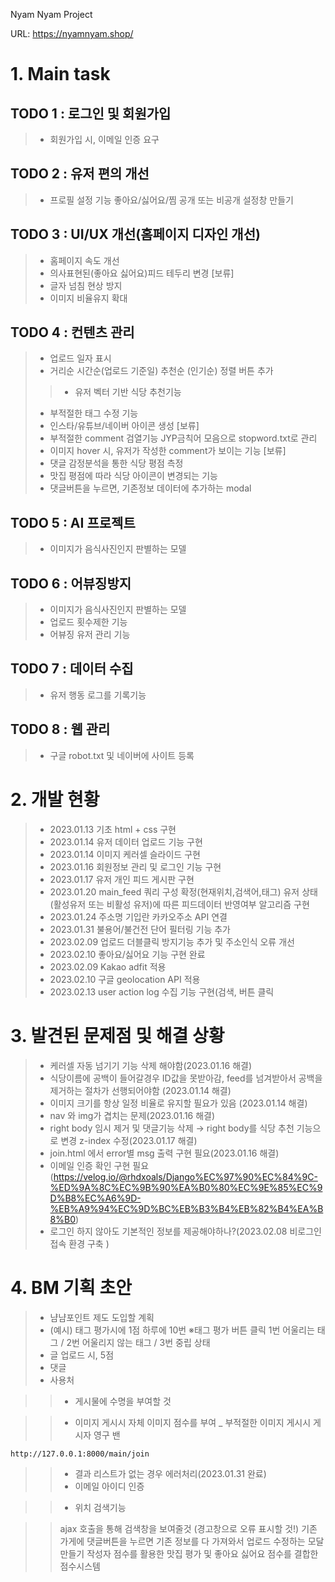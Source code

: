  Nyam Nyam Project

URL:  https://nyamnyam.shop/

 

# 1. Main task
## TODO 1 : 로그인 및 회원가입
> - 회원가입 시, 이메일 인증 요구

## TODO 2 : 유저 편의 개선
> - 프로필 설정 기능 좋아요/싫어요/찜 공개 또는 비공개 설정창 만들기

## TODO 3 : UI/UX 개선(홈페이지 디자인 개선)
> - 홈페이지 속도 개선
> - 의사표현된(좋아요 싫어요)피드 테두리 변경 [보류]
> - 글자 넘침 현상 방지
> - 이미지 비율유지 확대

## TODO 4 : 컨텐츠 관리
> - 업로드 일자 표시
> - 거리순 시간순(업로드 기준일) 추천순 (인기순) 정렬 버튼 추가
>> - 유저 벡터 기반 식당 추천기능
> - 부적절한 태그 수정 기능
> - 인스타/유튜브/네이버 아이콘 생성  [보류] 
> - 부적절한 comment 검열기능  JYP금칙어 모음으로 stopword.txt로 관리 
> - 이미지 hover 시, 유저가 작성한 comment가 보이는 기능  [보류]
> - 댓글 감정분석을 통한 식당 평점 측정
> - 맛집 평점에 따라 식당 아이콘이 변경되는 기능
> - 댓글버튼을 누르면, 기존정보 데이터에 추가하는 modal

## TODO 5 : AI 프로젝트
> - 이미지가 음식사진인지 판별하는 모델

## TODO 6 : 어뷰징방지
> - 이미지가 음식사진인지 판별하는 모델
> - 업로드 횟수제한 기능
> - 어뷰징 유저 관리 기능

## TODO 7 : 데이터 수집
> - 유저 행동 로그를 기록기능

## TODO 8 : 웹 관리
> - 구글 robot.txt 및 네이버에 사이트 등록


# 2. 개발 현황
> - 2023.01.13 기초 html + css 구현
> - 2023.01.14 유저 데이터 업로드 기능 구현
> - 2023.01.14 이미지 케러셀 슬라이드 구현
> - 2023.01.16 회원정보 관리 및 로그인 기능 구현
> - 2023.01.17 유저 개인 피드 게시판 구현
> - 2023.01.20 main_feed 쿼리 구성 확정(현재위치,검색어,태그) 유저 상태(활성유저 또는 비활성 유저)에 따른 피드데이터 반영여부 알고리즘 구현
> - 2023.01.24 주소명 기입란 카카오주소 API 연결
> - 2023.01.31 불용어/불건전 단어 필터링 기능 추가
> - 2023.02.09 업로드 더블클릭 방지기능 추가 및 주소인식 오류 개선
> - 2023.02.10 좋아요/싫어요 기능 구현 완료
> - 2023.02.09 Kakao adfit 적용
> - 2023.02.10 구글 geolocation API 적용
> - 2023.02.13 user action log 수집 기능 구현(검색, 버튼 클릭 


# 3. 발견된 문제점 및 해결 상황
> - 케러셀 자동 넘기기 기능 삭제 해야함(2023.01.16 해결)
> - 식당이름에 공백이 들어갈경우 ID값을 못받아감, feed를 넘겨받아서 공백을 제거하는 절차가 선행되어야함 (2023.01.14 해결)
> - 이미지 크기를 항상 일정 비율로 유지할 필요가 있음 (2023.01.14 해결)
> - nav 와 img가 겹치는 문제(2023.01.16 해결)
> - right body 임시 제거 및 댓글기능 삭제 → right body를 식당 추천 기능으로 변경 z-index 수정(2023.01.17 해결)
> - join.html 에서 error별 msg 출력 구현 필요(2023.01.16 해결)
> - 이메일 인증 확인 구현 필요  (https://velog.io/@rhdxoals/Django%EC%97%90%EC%84%9C-%ED%9A%8C%EC%9B%90%EA%B0%80%EC%9E%85%EC%9D%B8%EC%A6%9D-%EB%A9%94%EC%9D%BC%EB%B3%B4%EB%82%B4%EA%B8%B0)
> - 로그인 하지 않아도 기본적인 정보를 제공해야하나?(2023.02.08  비로그인 접속 환경 구축 )



# 4. BM 기획 초안
> - 냠냠포인트 제도 도입할 계획
> - (예시) 태그 평가시에 1점 하루에 10번  ※태그 평가  버튼 클릭 1번 어울리는 태그 / 2번 어울리지 않는 태그 / 3번 중립 상태
> - 글 업로드 시, 5점
> - 댓글
> - 사용처



>> - 게시물에 수명을 부여할 것

>> - 이미지 게시시 자체 이미지 점수를 부여 _ 부적절한 이미지 게시시 게시자 영구 밴

	http://127.0.0.1:8000/main/join

>> - 결과 리스트가 없는 경우 에러처리(2023.01.31 완료)
>> - 이메일 아이디 인증

>> - 위치 검색기능


>> ajax 호출을 통해 검색창을 보여줄것 (경고창으로 오류 표시할 것!)
>> 기존 가게에 댓글버튼을 누르면 기존 정보를 다 가져와서 업로드 수정하는 모달 만들기
>> 작성자 점수를 활용한 맛집 평가 및 좋아요 싫어요 점수를 결합한 점수시스템

